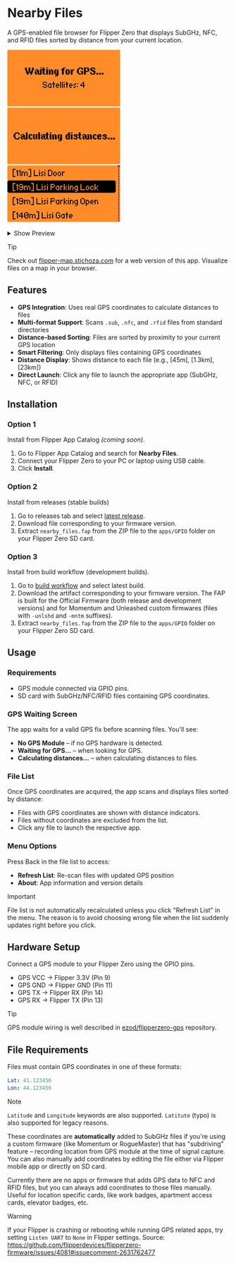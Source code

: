 # Nearby Files

A GPS-enabled file browser for Flipper Zero that displays SubGHz, NFC, and RFID files sorted by distance from your current location.

<img src=".catalog/screenshots/screenshot1.png" width="256"> <img src=".catalog/screenshots/screenshot2.png" width="256"> <img src=".catalog/screenshots/screenshot3.png" width="256">

<details>
  <summary>Show Preview</summary>
  <img src="https://github.com/user-attachments/assets/d91aacc7-ba4f-4cc8-b855-ed37298d8df0" width="512">
</details>


> [!Tip]
> Check out [flipper-map.stichoza.com](https://flipper-map.stichoza.com) for a web version of this app. Visualize files on a map in your browser.

## Features

- **GPS Integration**: Uses real GPS coordinates to calculate distances to files
- **Multi-format Support**: Scans `.sub`, `.nfc`, and `.rfid` files from standard directories
- **Distance-based Sorting**: Files are sorted by proximity to your current GPS location
- **Smart Filtering**: Only displays files containing GPS coordinates
- **Distance Display**: Shows distance to each file (e.g., [45m], [1.3km], [23km])
- **Direct Launch**: Click any file to launch the appropriate app (SubGHz, NFC, or RFID)

## Installation

### Option 1
Install from Flipper App Catalog _(coming soon)_.

1. Go to Flipper App Catalog and search for **Nearby Files**.
2. Connect your Flipper Zero to your PC or laptop using USB cable.
3. Click **Install**.

### Option 2
Install from releases (stable builds)

1. Go to releases tab and select [latest release](https://github.com/Stichoza/flipper-nearby-files/releases/latest).
2. Download file corresponding to your firmware version.
3. Extract `nearby_files.fap` from the ZIP file to the `apps/GPIO` folder on your Flipper Zero SD card.

### Option 3
Install from build workflow (development builds).

1. Go to [build workflow](https://github.com/Stichoza/flipper-nearby-files/actions/workflows/build.yml) and select latest build.
2. Download the artifact corresponding to your firmware version. The FAP is built for the Official Firmware (both release and development versions) and for Momentum and Unleashed custom firmwares (files with `-unlshd` and `-mntm` suffixes).
3. Extract `nearby_files.fap` from the ZIP file to the `apps/GPIO` folder on your Flipper Zero SD card.

## Usage

### Requirements
- GPS module connected via GPIO pins.
- SD card with SubGHz/NFC/RFID files containing GPS coordinates.

### GPS Waiting Screen
The app waits for a valid GPS fix before scanning files. You'll see:
- **No GPS Module** – if no GPS hardware is detected.
- **Waiting for GPS...** – when looking for GPS.
- **Calculating distances...** – when calculating distances to files.

### File List
Once GPS coordinates are acquired, the app scans and displays files sorted by distance:
- Files with GPS coordinates are shown with distance indicators.
- Files without coordinates are excluded from the list.
- Click any file to launch the respective app.

### Menu Options
Press Back in the file list to access:
- **Refresh List**: Re-scan files with updated GPS position
- **About**: App information and version details

> [!Important]
> File list is not automatically recalculated unless you click "Refresh List" in the menu. The reason is to avoid choosing wrong file when the list suddenly updates right before you click.

## Hardware Setup

Connect a GPS module to your Flipper Zero using the GPIO pins.

- GPS VCC → Flipper 3.3V (Pin 9)
- GPS GND → Flipper GND (Pin 11) 
- GPS TX → Flipper RX (Pin 14)
- GPS RX → Flipper TX (Pin 13)

> [!Tip]
> GPS module wiring is well described in [ezod/flipperzero-gps](https://github.com/ezod/flipperzero-gps?tab=readme-ov-file#hardware-setup) repository.

## File Requirements

Files must contain GPS coordinates in one of these formats:

```yml
Lat: 41.123456
Lon: 44.123456
```

> [!Note]
> `Latitude` and `Longitude` keywords are also supported. `Latitute` (typo) is also supported for legacy reasons.

These coordinates are **automatically** added to SubGHz files if you're using a custom firmware (like Momentum or RogueMaster) that has "subdriving" feature – recording location from GPS module at the time of signal capture. You can also manually add coordinates by editing the file either via Flipper mobile app or directly on SD card.

Currently there are no apps or firmware that adds GPS data to NFC and RFID files, but you can always add coordinates to those files manually. Useful for location specific cards, like work badges, apartment access cards, elevator badges, etc.

> [!Warning]
> If your Flipper is crashing or rebooting while running GPS related apps, try setting `Listen UART` to `None` in Flipper settings.
> Source: https://github.com/flipperdevices/flipperzero-firmware/issues/4081#issuecomment-2631762477
